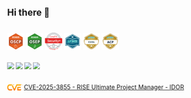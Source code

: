 ## Hi there 👋

<div style="display: inline_block"><br>
  <img align="center" alt="lazy-oscp" height="40" width="40" src="https://github.com/L4zyFox/L4zyFox/blob/main/certs/OSCP.png">
  <img align="center" alt="lazy-osep" height="40" width="40" src="https://github.com/L4zyFox/L4zyFox/blob/main/certs/OSEP.png">
  <img align="center" alt="lazy-sec" height="40" width="40" src="https://github.com/L4zyFox/L4zyFox/blob/main/certs/SEC.png">
  <img align="center" alt="lazy-apisec" height="40" width="40" src="https://github.com/L4zyFox/L4zyFox/blob/main/certs/APISEC.png">
  <img align="center" alt="lazy-casa" height="40" width="40" src="https://github.com/L4zyFox/L4zyFox/blob/main/certs/CASA.png">
  <img align="center" alt="lazy-acp" height="40" width="40" src="https://github.com/L4zyFox/L4zyFox/blob/main/certs/ACP.png">
</div>

##

<div> 
  <a href="https://www.credential.net/profile/williamswn/wallet" target="_blank"><img src="https://img.shields.io/badge/accredible-1e00ff?style=for-the-badge&logo=accredible&logoColor=white" target="_blank"></a>
  <a href="https://www.credly.com/users/stefan-william-nascente" target="_blank"><img src="https://img.shields.io/badge/credly-e66023?style=for-the-badge&logo=credly&logoColor=white" target="_blank"></a>
 	<a href="https://www.linkedin.com/in/stefanswn/" target="_blank"><img src="https://img.shields.io/badge/-LinkedIn-%230077B5?style=for-the-badge&logo=linkedin&logoColor=white" target="_blank"></a> 
  <a href="https://www.youtube.com/@VulpiSec" target="_blank"><img src="https://img.shields.io/badge/YouTube-FF0000?style=for-the-badge&logo=youtube&logoColor=white" target="_blank"></a>
</div>

##

<div> 
  <img align="center" alt="CVE" height="15" width="35" src="https://github.com/L4zyFox/L4zyFox/blob/main/imagens/cve-logo-1.png">
  <a href="https://nvd.nist.gov/vuln/detail/CVE-2025-3855" target="_blank"> CVE-2025-3855 - RISE Ultimate Project Manager - IDOR</a>
</div>
